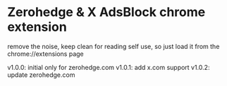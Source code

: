 # Zerohedge & X AdsBlock chrome extension
remove the noise, keep clean for reading
self use, so just load it from the chrome://extensions page

v1.0.0: initial only for zerohedge.com
v1.0.1: add x.com support
v1.0.2: update zerohedge.com